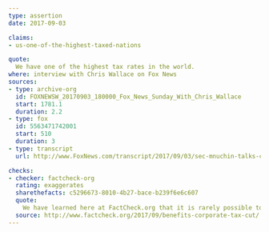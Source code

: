 ```yaml
---
type: assertion
date: 2017-09-03

claims:
- us-one-of-the-highest-taxed-nations

quote:
  We have one of the highest tax rates in the world.
where: interview with Chris Wallace on Fox News
sources:
- type: archive-org
  id: FOXNEWSW_20170903_180000_Fox_News_Sunday_With_Chris_Wallace
  start: 1781.1
  duration: 2.2
- type: fox
  id: 5563471742001
  start: 510
  duration: 3
- type: transcript
  url: http://www.FoxNews.com/transcript/2017/09/03/sec-mnuchin-talks-cutting-off-north-korea-economically.html

checks:
- checker: factcheck-org
  rating: exaggerates
  sharethefacts: c5296673-8010-4b27-bace-b239f6e6c607
  quote:
    We have learned here at FactCheck.org that it is rarely possible to definitively settle arguments between competing economists. But we can say Mnuchin stretches the facts when he says "most economists" share his view.
  source: http://www.factcheck.org/2017/09/benefits-corporate-tax-cut/
---
```

